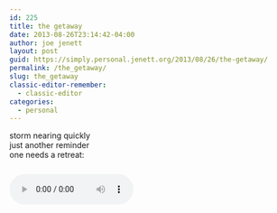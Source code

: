 ```yaml
---
id: 225
title: the getaway
date: 2013-08-26T23:14:42-04:00
author: joe jenett
layout: post
guid: https://simply.personal.jenett.org/2013/08/26/the-getaway/
permalink: /the_getaway/
slug: the_getaway
classic-editor-remember:
  - classic-editor
categories:
  - personal
---
```

<p>storm nearing quickly<br />just another reminder<br />one needs a retreat:
</p>
<p>
<audio controls="controls" style="width:220px;margin:12px 0;">
<source src="../media/retreat.ogg" type="audio/ogg" />
<source src="../media/retreat.mp3" type="audio/mpeg" />
Your browser does not support the audio element.
</audio>
</p>